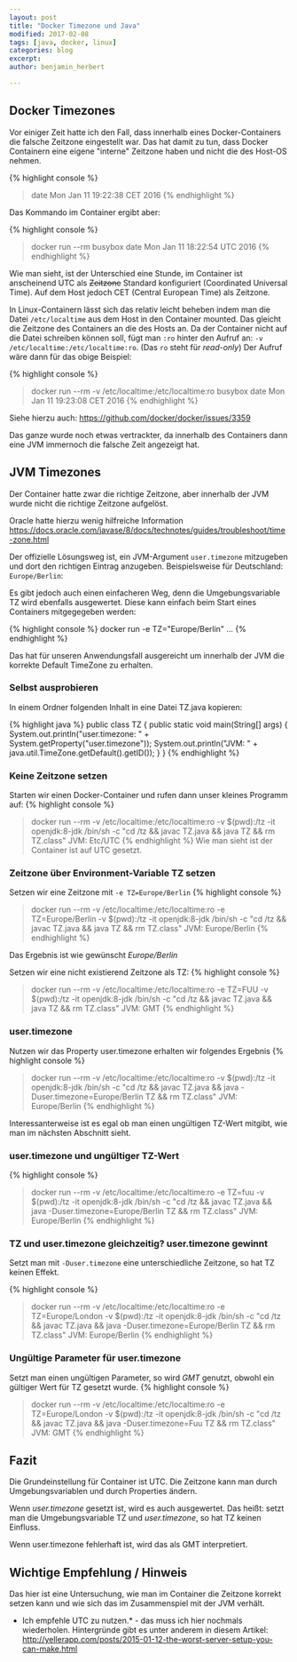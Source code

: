```yaml
---
layout: post
title: "Docker Timezone und Java"
modified: 2017-02-08
tags: [java, docker, linux]
categories: blog
excerpt:
author: benjamin_herbert

---
```


## Docker Timezones

Vor einiger Zeit hatte ich den Fall, dass innerhalb eines Docker-Containers die falsche Zeitzone eingestellt war. Das hat damit zu tun, dass
Docker Containern eine eigene "interne" Zeitzone haben und nicht die des Host-OS nehmen.

{% highlight console %}
> date
Mon Jan 11 19:22:38 CET 2016
{% endhighlight %}

Das Kommando im Container ergibt aber:

{% highlight console %}
> docker run --rm busybox date
Mon Jan 11 18:22:54 UTC 2016
{% endhighlight %}

Wie man sieht, ist der Unterschied eine Stunde, im Container ist anscheinend UTC als <strike>Zeitzone</strike> Standard konfiguriert (Coordinated Universal Time). Auf dem Host jedoch CET (Central European Time) als Zeitzone.

In Linux-Containern lässt sich das relativ leicht beheben indem man die Datei `/etc/localtime` aus dem Host in den Container mounted. Das gleicht die Zeitzone des Containers an die des Hosts an. Da der Container nicht auf die Datei schreiben können soll, fügt man `:ro` hinter den Aufruf an: `-v /etc/localtime:/etc/localtime:ro`. (Das `ro` steht für *read-only*)
Der Aufruf wäre dann für das obige Beispiel:

{% highlight console %}
> docker run --rm -v /etc/localtime:/etc/localtime:ro busybox date
Mon Jan 11 19:23:08 CET 2016
{% endhighlight %}

Siehe hierzu auch: https://github.com/docker/docker/issues/3359

Das ganze wurde noch etwas vertrackter, da innerhalb des Containers dann eine JVM immernoch die falsche Zeit angezeigt hat.

## JVM Timezones

Der Container hatte zwar die richtige Zeitzone, aber innerhalb der JVM wurde nicht die richtige Zeitzone aufgelöst.

Oracle hatte hierzu wenig hilfreiche Information https://docs.oracle.com/javase/8/docs/technotes/guides/troubleshoot/time-zone.html

Der offizielle Lösungsweg ist, ein JVM-Argument `user.timezone` mitzugeben und dort den richtigen Eintrag anzugeben. Beispielsweise für Deutschland: `Europe/Berlin`:

Es gibt jedoch auch einen einfacheren Weg, denn die Umgebungsvariable TZ wird ebenfalls ausgewertet. Diese kann einfach beim Start eines Containers mitgegegeben werden:

{% highlight console %}
docker run -e TZ="Europe/Berlin" ... 
{% endhighlight %}

Das hat für unseren Anwendungsfall ausgereicht um innerhalb der JVM die korrekte Default TimeZone zu erhalten.

### Selbst ausprobieren

In einem Ordner folgenden Inhalt in eine Datei TZ.java kopieren:

{% highlight java  %}
public class TZ {
    public static void main(String[] args) {
        System.out.println("user.timezone: " + System.getProperty("user.timezone"));
        System.out.println("JVM: " + java.util.TimeZone.getDefault().getID());
    }
}
{% endhighlight %}

### Keine Zeitzone setzen

Starten wir einen Docker-Container und rufen dann unser kleines Programm auf:
{% highlight console %}
> docker run --rm -v /etc/localtime:/etc/localtime:ro -v $(pwd):/tz -it openjdk:8-jdk /bin/sh -c "cd /tz && javac TZ.java  && java TZ && rm TZ.class"
JVM: Etc/UTC
{% endhighlight %}
Wie man sieht ist der Container ist auf UTC gesetzt.

### Zeitzone über Environment-Variable TZ setzen

Setzen wir eine Zeitzone mit `-e TZ=Europe/Berlin`
{% highlight console %}
> docker run --rm -v /etc/localtime:/etc/localtime:ro -e TZ=Europe/Berlin -v $(pwd):/tz -it openjdk:8-jdk /bin/sh -c "cd /tz && javac TZ.java  && java TZ && rm TZ.class"
JVM: Europe/Berlin
{% endhighlight %}

Das Ergebnis ist wie gewünscht _Europe/Berlin_

Setzen wir eine nicht existierend Zeitzone als TZ:
{% highlight console %}
> docker run --rm -v /etc/localtime:/etc/localtime:ro -e TZ=FUU -v $(pwd):/tz -it openjdk:8-jdk /bin/sh -c "cd /tz && javac TZ.java  && java TZ && rm TZ.class"
JVM: GMT
{% endhighlight %}

### user.timezone

Nutzen wir das Property user.timezone erhalten wir folgendes Ergebnis
{% highlight console %}
> docker run --rm -v /etc/localtime:/etc/localtime:ro -v $(pwd):/tz -it openjdk:8-jdk /bin/sh -c "cd /tz && javac TZ.java  && java -Duser.timezone=Europe/Berlin TZ && rm TZ.class"
JVM: Europe/Berlin
{% endhighlight %}

Interessanterweise ist es egal ob man einen ungültigen TZ-Wert mitgibt, wie man im nächsten Abschnitt sieht.

### user.timezone und ungültiger TZ-Wert
{% highlight console %}
> docker run --rm -v /etc/localtime:/etc/localtime:ro -e TZ=fuu -v $(pwd):/tz -it openjdk:8-jdk /bin/sh -c "cd /tz && javac TZ.java  && java -Duser.timezone=Europe/Berlin TZ && rm TZ.class"
JVM: Europe/Berlin
{% endhighlight %}
### TZ und user.timezone gleichzeitig? user.timezone gewinnt

Setzt man mit `-Duser.timezone` eine unterschiedliche Zeitzone, so hat TZ keinen Effekt.

{% highlight console %}
> docker run --rm -v /etc/localtime:/etc/localtime:ro -e TZ=Europe/London -v $(pwd):/tz -it openjdk:8-jdk /bin/sh -c "cd /tz && javac TZ.java  && java -Duser.timezone=Europe/Berlin TZ && rm TZ.class"
JVM: Europe/Berlin
{% endhighlight %}

### Ungültige Parameter für user.timezone
Setzt man einen ungültigen Parameter, so wird _GMT_ genutzt, obwohl ein gültiger Wert für TZ gesetzt wurde.
{% highlight console %}
> docker run --rm -v /etc/localtime:/etc/localtime:ro -e TZ=Europe/London -v $(pwd):/tz -it openjdk:8-jdk /bin/sh -c "cd /tz && javac TZ.java  && java -Duser.timezone=Fuu TZ && rm TZ.class"
JVM: GMT
{% endhighlight %}

## Fazit
Die Grundeinstellung für Container ist UTC. Die Zeitzone kann man durch Umgebungsvariablen und durch Properties ändern. 

Wenn _user.timezone_ gesetzt ist, wird es auch ausgewertet. Das heißt: setzt man die Umgebungsvariable TZ und _user.timezone_, so hat TZ keinen Einfluss.

Wenn user.timezone fehlerhaft ist, wird das als GMT interpretiert.


## Wichtige Empfehlung / Hinweis

Das hier ist eine Untersuchung, wie man im Container die Zeitzone korrekt setzen kann und wie sich das im Zusammenspiel mit der JVM verhält.

* Ich empfehle UTC zu nutzen.* - das muss ich hier nochmals wiederholen. Hintergründe gibt es unter anderem in diesem Artikel: http://yellerapp.com/posts/2015-01-12-the-worst-server-setup-you-can-make.html



